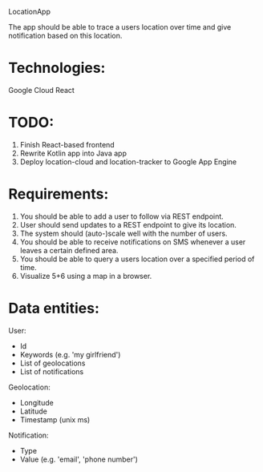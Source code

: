 LocationApp


The app should be able to trace a users location over time and give notification based on this location.

# Technologies:
Google Cloud
React


# TODO:
1. Finish React-based frontend
2. Rewrite Kotlin app into Java app
3. Deploy location-cloud and location-tracker to Google App Engine

# Requirements:
1. You should be able to add a user to follow via REST endpoint.
2. User should send updates to a REST endpoint to give its location.
3. The system should (auto-)scale well with the number of users.
4. You should be able to receive notifications on SMS whenever a user leaves a certain defined area.
5. You should be able to query a users location over a specified period of time.
6. Visualize 5+6 using a map in a browser.


# Data entities:

User:
- Id
- Keywords (e.g. 'my girlfriend')
- List of geolocations
- List of notifications

Geolocation:
- Longitude
- Latitude
- Timestamp (unix ms)

Notification:
- Type
- Value (e.g. 'email', 'phone number')
